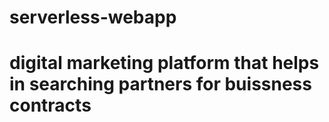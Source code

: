 # serverless-webapp
# digital marketing platform that helps in searching partners for buissness contracts
